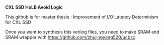 **CXL SSD HoLB Avoid Logic**

This github is for master thesis : Improvement of I/O Latency Determinism for CXL SSD

Once you want to synthesis this verilog files, you need to make SRAM and SRAM wrapper with https://github.com/zhujingyang520/ucbsc

